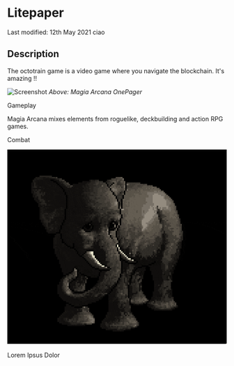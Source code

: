 # Litepaper

Last modified: 12th May 2021 ciao

## Description

The octotrain game is a video game where you navigate the blockchain. It's amazing !!

![Screenshot](img/OnePager.png)
*Above: Magia Arcana OnePager*


 Gameplay

Magia Arcana mixes elements from roguelike, deckbuilding and action RPG games.

 Combat

![Screenshot](img/Testelephant2.gif)

Lorem Ipsus Dolor


